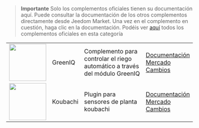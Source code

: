 
>**Importante**
>Solo los complementos oficiales tienen su documentación aquí. Puede consultar la documentación de los otros complementos directamente desde Jeedom Market. Una vez en el complemento en cuestión, haga clic en la documentación.
>Podéis ver [aquí](https://market.jeedom.com/index.php?v=d&p=market&type=plugin&categorie=nature) todos los complementos oficiales en esta categoría


| | | | |
|--- | --- | --- | ---|
|<img src="greeniq/greeniq_icon.png" class="pluginLogo" width="100" />|GreenIQ|Complemento para controlar el riego automático a través del módulo GreenIQ|[Documentación](greeniq/index.md)<br/>[Mercado](https://market.jeedom.com/index.php?v=d&p=market_display&id=1717)<br/>[Cambios](greeniq/changelog.md)|
|<img src="koubachi/koubachi_icon.png" class="pluginLogo" width="100" />|Koubachi|Plugin para sensores de planta koubachi|[Documentación](koubachi/index.md)<br/>[Mercado](https://market.jeedom.com/index.php?v=d&p=market_display&id=1012)<br/>[Cambios](koubachi/changelog.md)|
